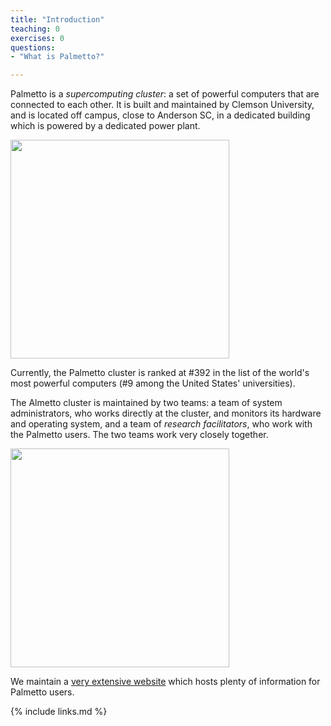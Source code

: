 ```yaml
---
title: "Introduction"
teaching: 0
exercises: 0
questions:
- "What is Palmetto?"

---
```

Palmetto is a *supercomputing cluster*: a set of powerful computers that are connected to each other. It is built and maintained by Clemson University, and is located off campus, close to Anderson SC, in a dedicated building which is powered by a dedicated power plant. 

<img src="https://www.palmetto.clemson.edu/palmetto/images/about/palmetto_front_view.png" style="height:350px">

Currently, the Palmetto cluster is ranked at #392 in the list of the world's most powerful computers (#9 among the United States' universities). 

The Almetto cluster is maintained by two teams: a team of system administrators, who works directly at the cluster, and monitors its hardware and operating system, and a team of *research facilitators*, who work with the Palmetto users. The two teams work very closely together. 

<img src="../fig/iti_flyer.png" style="height:350px">

We maintain a [very extensive website]("https://www.palmetto.clemson.edu/palmetto/") which hosts plenty of information for Palmetto users. 

{% include links.md %}

